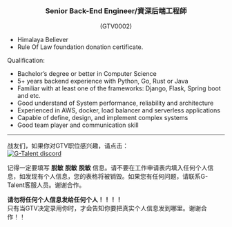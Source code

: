 <h3 align="center">Senior Back-End Engineer/資深后端工程師</h3>
<p align="center">(GTV0002)</p>
  
- Himalaya Believer
- Rule Of Law foundation donation certificate.

Qualification:

- Bachelor’s degree or better in Computer Science
- 5+ years backend experience with Python, Go, Rust or Java
- Familiar with at least one of the frameworks: Django, Flask, Spring boot and etc.
- Good understand of System performance, reliability and architecture
- Experienced in AWS, docker, load balancer and serverless applications
- Capable of define, design, and implement complex systems
- Good team player and communication skill
   
---
战友们，如果你对GTV职位感兴趣，请点击：   
<a href="https://discord.com/channels/722949830200000574/723334876027289601"><img src="https://img.shields.io/badge/discord-apply--for--job-green?logo=discord&style=for-the-badge" alt="G-Talent discord"></a>   
  
记得一定要填写 **脱敏** **脱敏** **脱敏** 信息。请不要在工作申请表内填入任何个人信息，如发现有个人信息，您的表格将被销毁。如果您有任何问题，请联系G-Talent客服人员。谢谢合作。
   
**请勿将任何个人信息发给任何个人！！！！**   
只有当GTV决定录用你时，才会告知你要把真实个人信息发到哪里。谢谢合作！！
